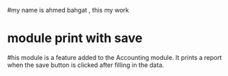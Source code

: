 #my name is ahmed bahgat , this my work
# module print with save
#his module is a feature added to the Accounting module. It prints a report when the save button is clicked after filling in the data.
  

